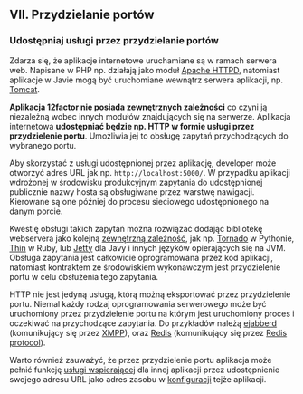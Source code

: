 ## VII. Przydzielanie portów
### Udostępniaj usługi przez przydzielanie portów

Zdarza się, że aplikacje internetowe uruchamiane są w ramach serwera web. Napisane w PHP np. działają jako moduł [Apache HTTPD](http://httpd.apache.org/), natomiast aplikacje w Javie mogą być uruchomiane wewnątrz serwera aplikacji, np. [Tomcat](http://tomcat.apache.org/).

**Aplikacja 12factor nie posiada zewnętrznych zależności** co czyni ją niezależną wobec innych modułów znajdujących się na serwerze. Aplikacja internetowa **udostępniać będzie np. HTTP w formie usługi przez przydzielenie portu**. Umożliwia jej to obsługę zapytań przychodzących do wybranego portu.

Aby skorzystać z usługi udostępnionej przez aplikację, developer może otworzyć adres URL jak np. `http://localhost:5000/`. W przypadku aplikacji wdrożonej w środowisku produkcyjnym zapytania do udostępnionej publicznie nazwy hosta są obsługiwane przez warstwę nawigacji. Kierowane są one później do procesu sieciowego udostępnionego na danym porcie.

Kwestię obsługi takich zapytań można rozwiązać dodając bibliotekę webservera jako kolejną [zewnętrzną zależność](./dependencies), jak np. [Tornado](http://www.tornadoweb.org/) w Pythonie, [Thin](http://code.macournoyer.com/thin/) w Ruby, lub [Jetty](http://www.eclipse.org/jetty/) dla Javy i innych języków opierających się na JVM. Obsługa zapytania jest całkowicie oprogramowana przez kod aplikacji, natomiast kontraktem ze środowiskiem wykonawczym jest przydzielenie portu w celu obsłużenia tego zapytania.

HTTP nie jest jedyną usługą, którą możną eksportować przez przydzielenie portu. Niemal każdy rodzaj oprogramowania serwerowego może być uruchomiony przez przydzielenie portu na którym jest uruchomiony proces i oczekiwać na przychodzące zapytania. Do przykładów należą [ejabberd](http://www.ejabberd.im/) (komunikujący się przez [XMPP](http://xmpp.org/)), oraz [Redis](http://redis.io/) (komunikujący się przez [Redis protocol](http://redis.io/topics/protocol)).

Warto również zauważyć, że przez przydzielenie portu aplikacja może pełnić funkcję [usługi wspierającej](./backing-services) dla innej aplikacji przez udostępnienie swojego adresu URL jako adres zasobu w [konfiguracji](./config) tejże aplikacji.
